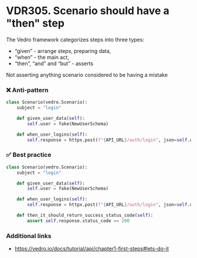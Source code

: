 # VDR305. Scenario should have a "then" step
The Vedro framework categorizes steps into three types:

- “given” - arrange steps, preparing data,
- “when” - the main act,
- “then”, “and” and “but” - asserts

Not asserting anything scenario considered to be having a mistake

### ❌ Anti-pattern
```python
class Scenario(vedro.Scenario):
    subject = "login"

    def given_user_data(self):
        self.user = fake(NewUserSchema)

    def when_user_logins(self):
        self.response = httpx.post(f"{API_URL}/auth/login", json=self.user)
```


### ✅ Best practice
```python
class Scenario(vedro.Scenario):
    subject = "login"

    def given_user_data(self):
        self.user = fake(NewUserSchema)

    def when_user_logins(self):
        self.response = httpx.post(f"{API_URL}/auth/login", json=self.user)

    def then_it_should_return_success_status_code(self):
        assert self.response.status_code == 200

```
 

### Additional links
- https://vedro.io/docs/tutorial/api/chapter1-first-steps#lets-do-it

